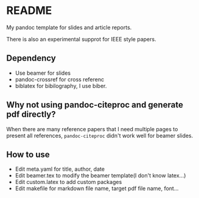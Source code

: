 # README

My pandoc template for slides and article reports.

There is also an experimental supprot for IEEE style papers.

## Dependency

- Use beamer for slides
- pandoc-crossref for cross referenc
- biblatex for bibilography, I use biber.

## Why not using pandoc-citeproc and generate pdf directly?

When there are many reference papers that I need multiple pages to present all
references, `pandoc-citeproc` didn't work well for beamer slides.

## How to use

- Edit meta.yaml for title, author, date
- Edit beamer.tex to modify the beamer template(I don't know latex...)
- Edit custom.latex to add custom packages
- Edit makefile for markdown file name, target pdf file name, font...
